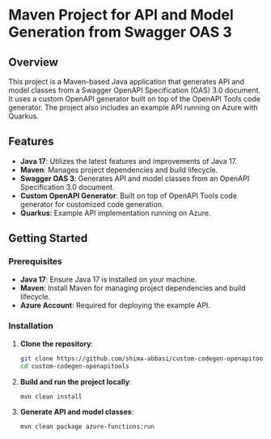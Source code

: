 # Maven Project for API and Model Generation from Swagger OAS 3

## Overview
This project is a Maven-based Java application that generates API and model classes from a Swagger OpenAPI Specification (OAS) 3.0 document. It uses a custom OpenAPI generator built on top of the OpenAPI Tools code generator. The project also includes an example API running on Azure with Quarkus.

## Features
- **Java 17**: Utilizes the latest features and improvements of Java 17.
- **Maven**: Manages project dependencies and build lifecycle.
- **Swagger OAS 3**: Generates API and model classes from an OpenAPI Specification 3.0 document.
- **Custom OpenAPI Generator**: Built on top of OpenAPI Tools code generator for customized code generation.
- **Quarkus**: Example API implementation running on Azure.

## Getting Started

### Prerequisites
- **Java 17**: Ensure Java 17 is installed on your machine.
- **Maven**: Install Maven for managing project dependencies and build lifecycle.
- **Azure Account**: Required for deploying the example API.

### Installation
1. **Clone the repository**:
    ```sh
    git clone https://github.com/shima-abbasi/custom-codegen-openapitools
    cd custom-codegen-openapitools
    ```

2. **Build and run the project locally**:
    ```sh
    mvn clean install
    ```

3. **Generate API and model classes**:
   ```sh
   mvn clean package azure-functions:run
   ```
